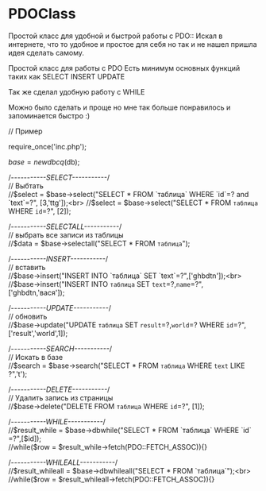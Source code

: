 # PDOClass
Простой класс для удобной и быстрой работы с PDO::
Искал в интернете, что то удобное и простое для себя но так и не нашел
пришла идея сделать самому.

Простой класс для работы с PDO
Есть минимум основных функций таких как 
SELECT INSERT UPDATE

Так же сделал удобную работу с WHILE

Можно было сделать и проще но мне так больше понравилось
и запоминается быстро :)

// Пример 

require_once('inc.php');

$base = new dbcq($db);

/*-----------SELECT-----------*/<br>
// Выбтать<br>
//$select = $base->select("SELECT * FROM `таблица` WHERE `id`=? and `text`=?", [3,'ttg']);<br>
//$select = $base->select("SELECT * FROM `таблица` WHERE `id`=?", [2]);<br>

/*-----------SELECTALL-----------*/<br>
// выбрать все записи из таблицы<br>
//$data = $base->selectall("SELECT * FROM `таблица`");<br>

/*-----------INSERT-----------*/<br>
// вставить<br>
//$base->insert("INSERT INTO `таблица` SET `text`=?",['ghbdtn']);<br>
//$base->insert("INSERT INTO `таблица` SET `text`=?,`name`=?",['ghbdtn,'вася']);<br>

/*-----------UPDATE-----------*/<br>
// обновить<br>
//$base->update("UPDATE `таблица` SET `result`=?,`world`=? WHERE `id`=?",['result','world',1]);<br>

/*-----------SEARCH-----------*/<br>
// Искать в базе<br>
//$search = $base->search("SELECT * FROM `таблица` WHERE `text` LIKE ?",'t');<br>

/*-----------DELETE-----------*/<br>
// Удалить запись из страницы<br>
//$base->delete("DELETE FROM `таблица` WHERE `id`=?", [1]);<br>

/*-----------WHILE-----------*/<br>
//$result_while = $base->dbwhile("SELECT * FROM `таблица` WHERE `id` =?",[$id]);<br>
//while($row = $result_while->fetch(PDO::FETCH_ASSOC)){}<br>

/*-----------WHILEALL-----------*/<br>
//$result_whileall = $base->dbwhileall("SELECT * FROM `таблица`");<br>
//while($row = $result_whileall->fetch(PDO::FETCH_ASSOC)){}<br>
